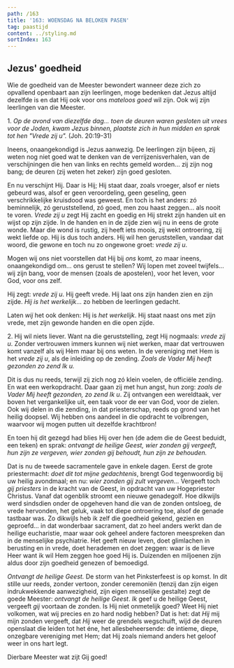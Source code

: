 ```yaml
---
path: /163
title: '163: WOENSDAG NA BELOKEN PASEN'
tag: paastijd
content: ../styling.md
sortIndex: 163
---
```


## Jezus' goedheid

Wie de goedheid van de Meester bewondert wanneer deze zich zo opvallend openbaart aan zijn leerlingen, moge bedenken dat Jezus altijd dezelfde is en dat Hij ook voor ons _mateloos goed_ wil zijn. Ook wij zijn leerlingen van die Meester.

1\. _Op de avond van diezelfde dag... toen de deuren waren gesloten uit vrees voor de Joden, kwam Jezus binnen, plaatste zich in hun midden en sprak tot hen "Vrede zij u"._ (Joh. 20:19-31)

Ineens, onaangekondigd is Jezus aanwezig. De leerlingen zijn bijeen, zij weten nog niet goed wat te denken van de verrijzenisverhalen, van de verschijningen die hen van links en rechts gemeld worden... zij zijn nog bang; de deuren (zij weten het zeker) zijn goed gesloten.

En nu verschijnt Hij. Daar is Hij; Hij staat daar, zoals vroeger, alsof er niets gebeurd was, alsof er geen veroordeling, geen geseling, geen verschrikkelijke kruisdood was geweest. En toch is het anders: zó beminnelijk, zó geruststellend, zó goed, men zou haast zeggen... als nooit te voren. _Vrede zij u_ zegt Hij zacht en goedig en Hij strekt zijn handen uit en wijst op zijn zijde. In de handen en in de zijde zien wij nu in eens de grote wonde. Maar die wond is rustig, zij heeft iets moois, zij wekt ontroering, zij wekt liefde op. Hij is dus toch anders. Hij wil hen geruststellen, vandaar dat woord, die gewone en toch nu zo ongewone groet: _vrede zij u_.

Mogen wij ons niet voorstellen dat Hij bij _ons_ komt, zo maar ineens, onaangekondigd om... ons gerust te stellen? Wij lopen met zoveel twijfels... wij zijn bang, voor de mensen (zoals de apostelen), voor het leven, voor God, voor ons zelf.

Hij zegt: _vrede zij u_. Hij geeft vrede. Hij laat ons zijn handen zien en zijn zijde. _Hij is het werkelijk_... zo hebben de leerlingen gedacht.

Laten _wij_ het ook denken: Hij is _het werkelijk_. Hij staat naast ons met zijn vrede, met zijn gewonde handen en die open zijde.

2\. Hij wil niets liever. Want na die geruststelling, zegt Hij nogmaals: _vrede zij u_. Zonder vertrouwen immers kunnen wij niet werken, maar dat vertrouwen komt vanzelf als wij Hèm maar bij ons weten. In de vereniging met Hem is het _vrede zij u_, als de inleiding op de zending. _Zoals de Vader Mij heeft gezonden zo zend Ik u._

Dit is dus nu reeds, terwijl zij zich nog zó klein voelen, de officiële zending. En wat een werkopdracht. Daar gaan zij met hun angst, hun zorg: _zoals de Vader Mij heeft gezonden, zo zend Ik u_. Zij ontvangen een wereldtaak, ver boven het vergankelijke uit, een taak voor de eer van God, voor de zielen. Ook wij delen in die zending, in dat priesterschap, reeds op grond van het heilig doopsel. Wij hebben ons aandeel in die opdracht te volbrengen, waarvoor wij mogen putten uit dezelfde krachtbron!

En toen hij dit gezegd had blies Hij over hen (de adem die de Geest beduidt, een teken) en sprak: _ontvangt de heilige Geest, wier zonden gij vergeeft, hun zijn ze vergeven, wier zonden gij behoudt, hun zijn ze behouden._

Dat is nu de tweede sacramentele gave in enkele dagen. Eerst de grote priestermacht: _doet dit tot mijne gedachtenis_, brengt God tegenwoordig bij uw heilig avondmaal; en nu: _wier zonden gij zult vergeven..._ Vergeeft toch _gij priesters_ in de kracht van de Geest, in opdracht van uw Hogepriester Christus. Vanaf dat ogenblik stroomt een nieuwe genadegolf. Hoe dikwijls werd sindsdien onder de opgeheven hand die van de zonden ontsloeg, de vrede hervonden, het geluk, vaak tot diepe ontroering toe, alsof de genade tastbaar was. Zo dikwijls heb ik zelf die goedheid gekend, gezien en geproefd... in dat wonderbaar sacrament, dat zo heel anders werkt dan de heilige eucharistie, maar waar ook geheel andere factoren meespreken dan in de menselijke psychiatrie. Het geeft nieuw leven, doet glimlachen in berusting en in vrede, doet herademen en doet zeggen: waar is de lieve Heer want ik wil Hem zeggen hoe goed Hij is. Duizenden en miljoenen zijn aldus door zijn goedheid genezen of bemoedigd.

_Ontvangt de heilige Geest._ De storm van het Pinksterfeest is op komst. In dit stille uur reeds, zonder vertoon, zonder ceremoniën (tenzij dan zijn eigen indrukwekkende aanwezigheid, zijn eigen menselijke gestalte) zegt de goede Meester: _ontvangt de heilige Geest_. _Ik_ geef u de heilige Geest, vergeeft _gij_ voortaan de zonden. Is Hij niet onmetelijk goed? Weet Hij niet volkomen, wat wij precies en zo hard nodig hebben? Dat is het: dat _Hij_ mij mijn zonden vergeeft, dat _Hij_ weer de grendels wegschuift, wijd de deuren openslaat die leiden tot het éne, het allesbeheersende: de intieme,
diepe, onzegbare vereniging met Hem; dat Hij zoals niemand anders het geloof weer in ons hart legt.

Dierbare Meester wat zijt Gij goed!
